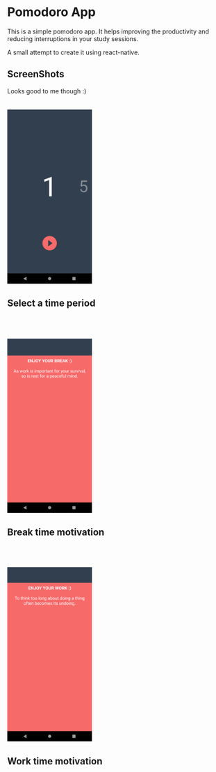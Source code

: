 # Pomodoro App

This is a simple pomodoro app. It helps improving the productivity and reducing interruptions in your study sessions.

A small attempt to create it using react-native.

## ScreenShots

Looks good to me though :)
<br><br><br>
<img src="./assets/working.png" height="400em">

## Select a time period

<br><br><br>
<img src="./assets/break.png" height="400em">

## Break time motivation

<br><br><br>
<img src="./assets/work.png" height="400em">

## Work time motivation

